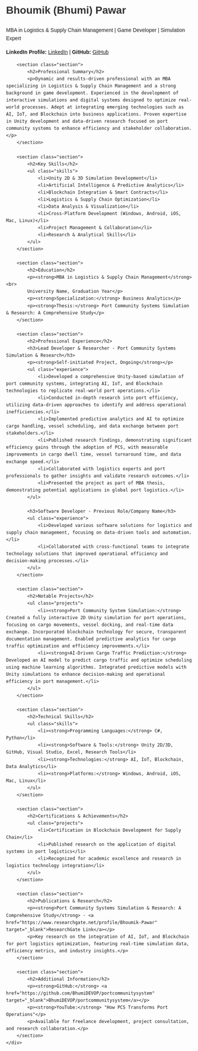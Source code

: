 <!DOCTYPE html>
<html lang="en">
<head>
    <meta charset="UTF-8">
    <meta name="viewport" content="width=device-width, initial-scale=1.0">
    <title>Bhoumik Pawar - Resume</title>
    <style>
        body {
            font-family: Arial, sans-serif;
            margin: 40px;
            line-height: 1.6;
        }
        h1, h2, h3 {
            color: #333;
        }
        .container {
            max-width: 800px;
            margin: auto;
        }
        .section {
            margin-bottom: 20px;
        }
        .contact-info {
            font-size: 14px;
        }
        .skills, .projects, .experience {
            list-style: none;
            padding-left: 0;
        }
        .skills li, .projects li, .experience li {
            margin: 8px 0;
        }
        .links {
            margin-top: 10px;
        }
    </style>
</head>
<body>
    <div class="container">
        <h1>Bhoumik (Bhumi) Pawar</h1>
        <p class="contact-info">MBA in Logistics & Supply Chain Management | Game Developer | Simulation Expert</p>
        <p><strong>LinkedIn Profile:</strong> <a href="https://www.linkedin.com/in/bhumipawar/" target="_blank">LinkedIn</a> | <strong>GitHub:</strong> <a href="https://github.com/BhumiDEVOP" target="_blank">GitHub</a></p>

        <section class="section">
            <h2>Professional Summary</h2>
            <p>Dynamic and results-driven professional with an MBA specializing in Logistics & Supply Chain Management and a strong background in game development. Experienced in the development of interactive simulations and digital systems designed to optimize real-world processes. Adept at integrating emerging technologies such as AI, IoT, and Blockchain into business applications. Proven expertise in Unity development and data-driven research focused on port community systems to enhance efficiency and stakeholder collaboration.</p>
        </section>

        <section class="section">
            <h2>Key Skills</h2>
            <ul class="skills">
                <li>Unity 2D & 3D Simulation Development</li>
                <li>Artificial Intelligence & Predictive Analytics</li>
                <li>Blockchain Integration & Smart Contracts</li>
                <li>Logistics & Supply Chain Optimization</li>
                <li>Data Analysis & Visualization</li>
                <li>Cross-Platform Development (Windows, Android, iOS, Mac, Linux)</li>
                <li>Project Management & Collaboration</li>
                <li>Research & Analytical Skills</li>
            </ul>
        </section>

        <section class="section">
            <h2>Education</h2>
            <p><strong>MBA in Logistics & Supply Chain Management</strong><br>
            University Name, Graduation Year</p>
            <p><strong>Specialization:</strong> Business Analytics</p>
            <p><strong>Thesis:</strong> Port Community Systems Simulation & Research: A Comprehensive Study</p>
        </section>

        <section class="section">
            <h2>Professional Experience</h2>
            <h3>Lead Developer & Researcher - Port Community Systems Simulation & Research</h3>
            <p><strong>Self-initiated Project, Ongoing</strong></p>
            <ul class="experience">
                <li>Developed a comprehensive Unity-based simulation of port community systems, integrating AI, IoT, and Blockchain technologies to replicate real-world port operations.</li>
                <li>Conducted in-depth research into port efficiency, utilizing data-driven approaches to identify and address operational inefficiencies.</li>
                <li>Implemented predictive analytics and AI to optimize cargo handling, vessel scheduling, and data exchange between port stakeholders.</li>
                <li>Published research findings, demonstrating significant efficiency gains through the adoption of PCS, with measurable improvements in cargo dwell time, vessel turnaround time, and data exchange speed.</li>
                <li>Collaborated with logistics experts and port professionals to gather insights and validate research outcomes.</li>
                <li>Presented the project as part of MBA thesis, demonstrating potential applications in global port logistics.</li>
            </ul>

            <h3>Software Developer - Previous Role/Company Name</h3>
            <ul class="experience">
                <li>Developed various software solutions for logistics and supply chain management, focusing on data-driven tools and automation.</li>
                <li>Collaborated with cross-functional teams to integrate technology solutions that improved operational efficiency and decision-making processes.</li>
            </ul>
        </section>

        <section class="section">
            <h2>Notable Projects</h2>
            <ul class="projects">
                <li><strong>Port Community System Simulation:</strong> Created a fully interactive 2D Unity simulation for port operations, focusing on cargo movements, vessel docking, and real-time data exchange. Incorporated blockchain technology for secure, transparent documentation management. Enabled predictive analytics for cargo traffic optimization and efficiency improvements.</li>
                <li><strong>AI-Driven Cargo Traffic Prediction:</strong> Developed an AI model to predict cargo traffic and optimize scheduling using machine learning algorithms. Integrated predictive models with Unity simulations to enhance decision-making and operational efficiency in port management.</li>
            </ul>
        </section>

        <section class="section">
            <h2>Technical Skills</h2>
            <ul class="skills">
                <li><strong>Programming Languages:</strong> C#, Python</li>
                <li><strong>Software & Tools:</strong> Unity 2D/3D, GitHub, Visual Studio, Excel, Research Tools</li>
                <li><strong>Technologies:</strong> AI, IoT, Blockchain, Data Analytics</li>
                <li><strong>Platforms:</strong> Windows, Android, iOS, Mac, Linux</li>
            </ul>
        </section>

        <section class="section">
            <h2>Certifications & Achievements</h2>
            <ul class="projects">
                <li>Certification in Blockchain Development for Supply Chain</li>
                <li>Published research on the application of digital systems in port logistics</li>
                <li>Recognized for academic excellence and research in logistics technology integration</li>
            </ul>
        </section>

        <section class="section">
            <h2>Publications & Research</h2>
            <p><strong>Port Community Systems Simulation & Research: A Comprehensive Study</strong> - <a href="https://www.researchgate.net/profile/Bhoumik-Pawar" target="_blank">ResearchGate Link</a></p>
            <p>Key research on the integration of AI, IoT, and Blockchain for port logistics optimization, featuring real-time simulation data, efficiency metrics, and industry insights.</p>
        </section>

        <section class="section">
            <h2>Additional Information</h2>
            <p><strong>GitHub:</strong> <a href="https://github.com/BhumiDEVOP/portcommunitysystem" target="_blank">BhumiDEVOP/portcommunitysystem</a></p>
            <p><strong>YouTube:</strong> "How PCS Transforms Port Operations"</p>
            <p>Available for freelance development, project consultation, and research collaboration.</p>
        </section>
    </div>
</body>
</html>
